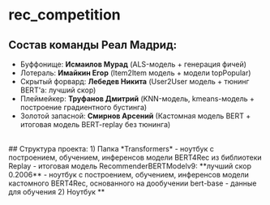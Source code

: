 # rec_competition

## Состав команды Реал Мадрид:
- Буффонище: **Исмаилов Мурад** (ALS-модель + генерация фичей)
- Лотераль: **Имайкин Егор** (Item2Item модель + модели topPopular)
- Скрытый форвард: **Лебедев Никита** (User2User модель + тюнинг BERT'а: лучший скор)
- Плеймейкер: **Труфанов Дмитрий** (KNN-модель, kmeans-модель + построение градиентного бустинга)
- Золотой запасной: **Смирнов Арсений** (Кастомная модель BERT + итоговая модель BERT-replay без тюнинга)
</br>
##
Структура проекта:
1) Папка *Transformers*
   - ноутбук с построением, обучением, инференсов модели BERT4Rec из библиотеки Replay
   - итоговая модель RecommenderBERTModelv9: **лучший скор 0.2006**
   - ноутбук с построением, обучением, инференсов модели кастомного BERT4Rec, основанного на дообучении bert-base
   - данные для обучения
2) Ноутбук **
